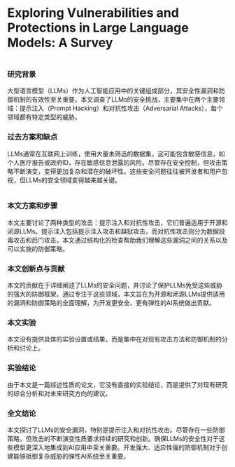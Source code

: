 # Exploring Vulnerabilities and Protections in Large Language Models: A Survey

<figure><img src="../../.gitbook/assets/image (6) (1) (1) (1).png" alt=""><figcaption></figcaption></figure>

### 研究背景

大型语言模型（LLMs）作为人工智能应用中的关键组成部分，其安全性漏洞和防御机制的有效性至关重要。本文调查了LLMs的安全挑战，主要集中在两个主要领域：提示注入（Prompt Hacking）和对抗性攻击（Adversarial Attacks），每个领域都有特定类型的威胁。

### 过去方案和缺点

LLMs通常在互联网上训练，使用大量未筛选的数据集，这可能包含敏感信息，如个人医疗报告或政府ID，存在敏感信息泄露的风险。尽管存在安全控制，但攻击策略不断演变，变得更加复杂和潜在的破坏性。这些安全问题往往被开发者和用户忽视，但LLMs的安全领域变得越来越关键。

<figure><img src="../../.gitbook/assets/image (7) (1) (1) (1).png" alt=""><figcaption></figcaption></figure>

### 本文方案和步骤

本文主要讨论了两种类型的攻击：提示注入和对抗性攻击，它们普遍适用于开源和闭源LLMs。提示注入包括提示注入攻击和越狱攻击，而对抗性攻击则分为数据投毒攻击和后门攻击。本文通过结构化的检查帮助我们理解这些漏洞之间的关系以及可以实施的防御策略。

### 本文创新点与贡献

本文的贡献在于详细阐述了LLMs的安全问题，并讨论了保护LLMs免受这些威胁的强大的防御框架。通过专注于这些领域，本文旨在为开源和闭源LLMs提供适用的漏洞和防御策略的全面理解，为开发更安全、更有弹性的AI系统做出贡献。

### 本文实验

本文没有提供具体的实验设置或结果，而是集中在对现有攻击方法和防御机制的分析和讨论上。

### 实验结论

由于本文是一篇综述性质的论文，它没有直接的实验结论，而是提供了对现有研究的综合分析和对未来研究方向的建议。

### 全文结论

本文探讨了LLMs的安全漏洞，特别是提示注入和对抗性攻击。尽管存在一些防御策略，但攻击的不断演变性质要求持续的研究和创新。确保LLMs的安全性对于这些模型更深入地集成到AI应用中至关重要。开发强大、适应性强的防御机制对于创建能够抵御复杂威胁的弹性AI系统至关重要。
